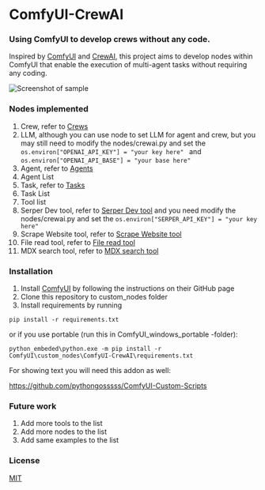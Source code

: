 # ComfyUI-CrewAI

### Using ComfyUI to develop crews without any code.

Inspired by [ComfyUI](https://github.com/comfyanonymous/ComfyUI) and [CrewAI](https://www.crewai.com/), this project aims to develop nodes within ComfyUI that enable the execution of multi-agent tasks without requiring any coding.

![Screenshot of sample](./sample_screenshot/Example_1.png)

### Nodes implemented
1. Crew, refer to [Crews](https://docs.crewai.com/core-concepts/Crews/)
2. LLM, although you can use node to set LLM for agent and crew, but you may still need to modify the nodes/crewai.py and set the `os.environ["OPENAI_API_KEY"] = "your key here" ` and `os.environ["OPENAI_API_BASE"] = "your base here" `
3. Agent, refer to [Agents](https://docs.crewai.com/core-concepts/Agents/)
4. Agent List
5. Task, refer to [Tasks](https://docs.crewai.com/core-concepts/Tasks/)
6. Task List
7. Tool list
8. Serper Dev tool, refer to [Serper Dev tool](https://docs.crewai.com/tools/SerperDevTool/) and you need modify the nodes/crewai.py and set the `os.environ["SERPER_API_KEY"] = "your key here" `
9. Scrape Website tool, refer to [Scrape Website tool](https://docs.crewai.com/tools/ScrapeWebsiteTool/)
10. File read tool, refer to [File read tool](https://docs.crewai.com/tools/FileReadTool/)
11. MDX search tool, refer to [MDX search tool](https://docs.crewai.com/tools/MDXSearchTool/)

### Installation
1. Install [ComfyUI](https://github.com/comfyanonymous/ComfyUI) by following the instructions on their GitHub page
2. Clone this repository to custom_nodes folder
3. Install requirements by running

`pip install -r requirements.txt`

or if you use portable (run this in ComfyUI_windows_portable -folder):

`python_embeded\python.exe -m pip install -r ComfyUI\custom_nodes\ComfyUI-CrewAI\requirements.txt`

For showing text you will need this addon as well:

https://github.com/pythongosssss/ComfyUI-Custom-Scripts

### Future work
1. Add more tools to the list
2. Add more nodes to the list
3. Add same examples to the list


### License
[MIT](./LICENSE)